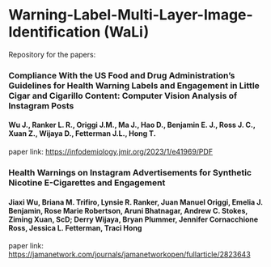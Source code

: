 # Warning-Label-Multi-Layer-Image-Identification (WaLi)

Repository for the papers:

### Compliance With the US Food and Drug Administration’s Guidelines for Health Warning Labels and Engagement in Little Cigar and Cigarillo Content: Computer Vision Analysis of Instagram Posts
#### Wu J., Ranker L. R., Origgi J.M., Ma J., Hao D., Benjamin E. J., Ross J. C., Xuan Z., Wijaya D., Fetterman J.L., Hong T.

paper link: https://infodemiology.jmir.org/2023/1/e41969/PDF

### Health Warnings on Instagram Advertisements for Synthetic Nicotine E-Cigarettes and Engagement
#### Jiaxi Wu, Briana M. Trifiro, Lynsie R. Ranker, Juan Manuel Origgi, Emelia J. Benjamin, Rose Marie Robertson, Aruni Bhatnagar, Andrew C. Stokes, Ziming Xuan, ScD; Derry Wijaya, Bryan Plummer, Jennifer Cornacchione Ross, Jessica L. Fetterman, Traci Hong

paper link: https://jamanetwork.com/journals/jamanetworkopen/fullarticle/2823643
